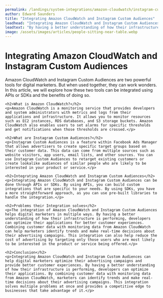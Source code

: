 ```yaml
---
permalink: /landings/system-integrations/amazon-cloudwatch/instagram-custom-audiences
author: Edward Saunders
title: "Integrating Amazon CloudWatch and Instagram Custom Audiences"
leadhead: "Integrating Amazon CloudWatch and Instagram Custom Audiences can help digital marketers optimize their advertising campaigns and provide better customer experiences"
leadtext: "By having a better understanding of how their infrastructure is performing, developers can optimize their applications. By combining customer data with monitoring data from Amazon CloudWatch, marketers can identify trends and make real-time decisions about their advertising campaigns. This integration solves multiple problems at once and provides a competitive edge to businesses that take advantage of it."
image: /assets/images/articles/people-sitting-near-table.webp
---
```

<div class="arttext">	<h1>Integrating Amazon CloudWatch and Instagram Custom Audiences</h1>
	<p>Amazon CloudWatch and Instagram Custom Audiences are two powerful tools for digital marketers. But when used together, they can work wonders. In this article, we will explore how these two tools can be integrated using APIs or SDKs and the benefits of doing so.</p>

	<h2>What is Amazon CloudWatch?</h2>
	<p>Amazon CloudWatch is a monitoring service that provides developers and system administrators with metrics and logs from their applications and infrastructure. It allows you to monitor resources such as EC2 instances, RDS databases, and S3 storage buckets. Amazon CloudWatch also enables users to set alarms for specific thresholds and get notifications when those thresholds are crossed.</p>

	<h2>What are Instagram Custom Audiences?</h2>
	<p>Instagram Custom Audiences is a feature within Facebook Ads Manager that allows advertisers to create specific target groups based on their customer data. This data can come from multiple sources such as website visitors, app users, email lists, and other sources. You can use Instagram Custom Audiences to retarget existing customers or create lookalike audiences of similar people who are likely to be interested in your product or service.</p>

	<h2>Integrating Amazon CloudWatch and Instagram Custom Audiences</h2>
	<p>Integrating Amazon CloudWatch and Instagram Custom Audiences can be done through APIs or SDKs. By using APIs, you can build custom integrations that are specific to your needs. By using SDKs, you have a more straightforward approach, as you can use pre-built libraries to handle the integration.</p>

	<h2>Problems their Integration solves</h2>
	<p>The integration of Amazon CloudWatch and Instagram Custom Audiences helps digital marketers in multiple ways. By having a better understanding of how their infrastructure is performing, developers can optimize their applications for better customer experiences. Combining customer data with monitoring data from Amazon CloudWatch can help marketers identify trends and make real-time decisions about their advertising campaigns. This integration can also help reduce the cost of advertising by targeting only those users who are most likely to be interested in the product or service being offered.</p>

	<h2>Conclusion</h2>
	<p>Integrating Amazon CloudWatch and Instagram Custom Audiences can help digital marketers optimize their advertising campaigns and provide better customer experiences. By having a better understanding of how their infrastructure is performing, developers can optimize their applications. By combining customer data with monitoring data from Amazon CloudWatch, marketers can identify trends and make real-time decisions about their advertising campaigns. This integration solves multiple problems at once and provides a competitive edge to businesses that take advantage of it.</p>
</div>